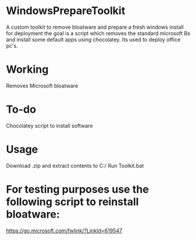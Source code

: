 # WindowsPrepareToolkit
A custom toolkit to remove bloatware and prepare a fresh windows install for deployment
the goal is a script which removes the standard microsoft Bs and install some default apps using chocolatey. Its used to deploy office pc's.
# Working
Removes Microsoft bloatware
# To-do
Chocolatey script to install software
# Usage
Download .zip and extract contents to C:/
Run Toolkit.bat

# For testing purposes use the following script to reinstall bloatware:
https://go.microsoft.com/fwlink/?LinkId=619547
